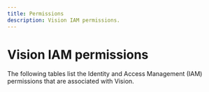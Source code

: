 ```yaml
---
title: Permissions
description: Vision IAM permissions.
---
```


# Vision IAM permissions

The following tables list the Identity and Access Management (IAM) permissions that are associated with Vision.
